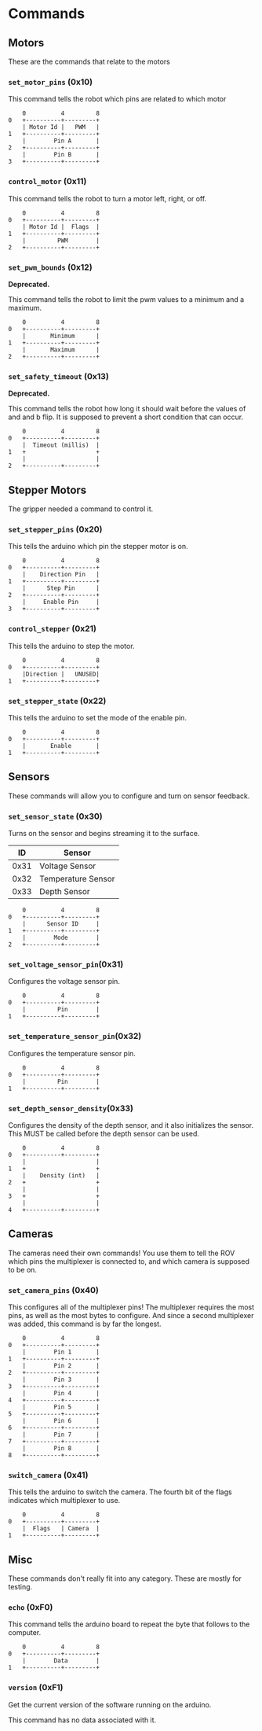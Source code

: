 # Commands

## Motors

These are the commands that relate to the motors

### `set_motor_pins` (0x10)

This command tells the robot which pins are related to which motor

```
	0          4         8
0	+----------+---------+
	| Motor Id |   PWM   |
1	+----------+---------+
	|        Pin A       |
2	+----------+---------+
	|        Pin B       |
3	+----------+---------+
```

### `control_motor` (0x11)

This command tells the robot to turn a motor left, right, or off.

```
	0          4         8
0	+----------+---------+
	| Motor Id |  Flags  |
1	+----------+---------+
	|         PWM        |
2	+----------+---------+
```

### `set_pwm_bounds` (0x12)

__Deprecated.__

This command tells the robot to limit the pwm values to a minimum
and a maximum.

```
	0          4         8
0	+----------+---------+
	|       Minimum      |
1	+----------+---------+
	|       Maximum      |
2	+----------+---------+
```

### `set_safety_timeout` (0x13)

__Deprecated.__

This command tells the robot how long it should wait before the
values of and and b flip. It is supposed to prevent a short condition
that can occur.

```
	0          4         8
0	+----------+---------+
	|  Timeout (millis)  |
1	+                    +
	|                    |
2	+----------+---------+
```

## Stepper Motors

The gripper needed a command to control it.

### `set_stepper_pins` (0x20)

This tells the arduino which pin the stepper motor is on.

```
    0          4         8
0   +----------+---------+
    |    Direction Pin   |
1   +----------+---------+
    |      Step Pin      |
2   +----------+---------+
    |     Enable Pin     |
3   +----------+---------+
```

### `control_stepper` (0x21)

This tells the arduino to step the motor.

```
    0          4         8
0   +----------+---------+
    |Direction |   UNUSED|
1   +----------+---------+
```

### `set_stepper_state` (0x22)

This tells the arduino to set the mode of the enable pin.

```
    0          4         8
0   +----------+---------+
    |       Enable       |
1   +----------+---------+
```

## Sensors

These commands will allow you to configure and turn on sensor feedback.

### `set_sensor_state` (0x30)

Turns on the sensor and begins streaming it to the surface.

| ID |Sensor            |
|----|------------------|
|0x31|Voltage Sensor    |
|0x32|Temperature Sensor|
|0x33|Depth Sensor      |

```
	0          4         8
0	+----------+---------+
	|      Sensor ID     |
1	+----------+---------+
	|        Mode        |
2	+----------+---------+
```

### `set_voltage_sensor_pin`(0x31)

Configures the voltage sensor pin.

```
	0          4         8
0	+----------+---------+
	|         Pin        |
1	+----------+---------+
```

### `set_temperature_sensor_pin`(0x32)

Configures the temperature sensor pin.

```
	0          4         8
0	+----------+---------+
	|         Pin        |
1	+----------+---------+
```

### `set_depth_sensor_density`(0x33)

Configures the density of the depth sensor, and it also initializes the sensor.
This MUST be called before the depth sensor can be used.

```
	0          4         8
0	+----------+---------+
	|                    |
1	+                    +
	|    Density (int)   |
2	+                    +
	|                    |
3	+                    +
	|                    |
4	+----------+---------+
```


## Cameras

The cameras need their own commands! You use them to tell the ROV which pins
the multiplexer is connected to, and which camera is supposed to be on.

### `set_camera_pins` (0x40)

This configures all of the multiplexer pins! The multiplexer requires the most
pins, as well as the most bytes to configure. And since a second multiplexer was
added, this command is by far the longest.

```
    0          4         8
0   +----------+---------+
    |        Pin 1       |
1   +----------+---------+
    |        Pin 2       |
2   +----------+---------+
    |        Pin 3       |
3   +----------+---------+
    |        Pin 4       |
4   +----------+---------+
    |        Pin 5       |
5   +----------+---------+
    |        Pin 6       |
6   +----------+---------+
    |        Pin 7       |
7   +----------+---------+
    |        Pin 8       |
8   +----------+---------+
```

### `switch_camera` (0x41)

This tells the arduino to switch the camera. The fourth bit of the flags
indicates which multiplexer to use.

```
    0          4         8
0   +----------+---------+
    |  Flags   | Camera  |
1   +----------+---------+
```

## Misc

These commands don't really fit into any category. These are mostly for testing.

### `echo` (0xF0)

This command tells the arduino board to repeat the byte that follows to the
computer.

```
	0          4         8
0	+----------+---------+
	|        Data        |
1	+----------+---------+
```


### `version` (0xF1)

Get the current version of the software running on the arduino.

This command has no data associated with it.
